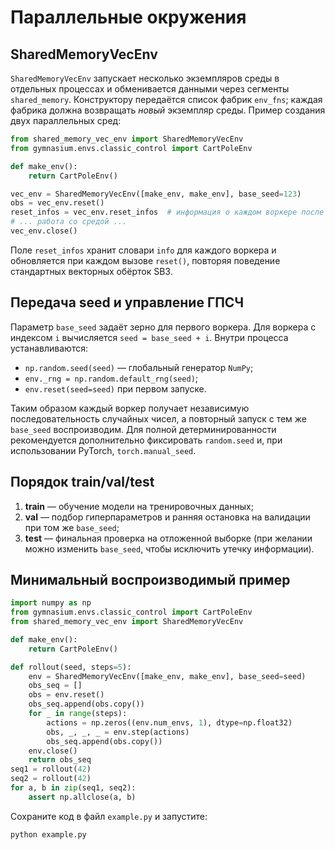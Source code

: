 # Параллельные окружения

## SharedMemoryVecEnv

`SharedMemoryVecEnv` запускает несколько экземпляров среды в отдельных процессах и
обменивается данными через сегменты `shared_memory`. Конструктору передаётся
список фабрик `env_fns`; каждая фабрика должна возвращать *новый* экземпляр
среды. Пример создания двух параллельных сред:

```python
from shared_memory_vec_env import SharedMemoryVecEnv
from gymnasium.envs.classic_control import CartPoleEnv

def make_env():
    return CartPoleEnv()

vec_env = SharedMemoryVecEnv([make_env, make_env], base_seed=123)
obs = vec_env.reset()
reset_infos = vec_env.reset_infos  # информация о каждом воркере после reset
# ... работа со средой ...
vec_env.close()
```

Поле `reset_infos` хранит словари `info` для каждого воркера и обновляется при
каждом вызове `reset()`, повторяя поведение стандартных векторных обёрток SB3.

## Передача seed и управление ГПСЧ

Параметр `base_seed` задаёт зерно для первого воркера. Для воркера с индексом
`i` вычисляется `seed = base_seed + i`. Внутри процесса устанавливаются:

* `np.random.seed(seed)` — глобальный генератор `NumPy`;
* `env._rng = np.random.default_rng(seed)`;
* `env.reset(seed=seed)` при первом запуске.

Таким образом каждый воркер получает независимую последовательность случайных
чисел, а повторный запуск с тем же `base_seed` воспроизводим. Для полной
детерминированности рекомендуется дополнительно фиксировать `random.seed` и, при
использовании PyTorch, `torch.manual_seed`.

## Порядок train/val/test

1. **train** — обучение модели на тренировочных данных;
2. **val** — подбор гиперпараметров и ранняя остановка на валидации при том же
   `base_seed`;
3. **test** — финальная проверка на отложенной выборке (при желании можно
   изменить `base_seed`, чтобы исключить утечку информации).

## Минимальный воспроизводимый пример

```python
import numpy as np
from gymnasium.envs.classic_control import CartPoleEnv
from shared_memory_vec_env import SharedMemoryVecEnv

def make_env():
    return CartPoleEnv()

def rollout(seed, steps=5):
    env = SharedMemoryVecEnv([make_env, make_env], base_seed=seed)
    obs_seq = []
    obs = env.reset()
    obs_seq.append(obs.copy())
    for _ in range(steps):
        actions = np.zeros((env.num_envs, 1), dtype=np.float32)
        obs, _, _, _ = env.step(actions)
        obs_seq.append(obs.copy())
    env.close()
    return obs_seq
seq1 = rollout(42)
seq2 = rollout(42)
for a, b in zip(seq1, seq2):
    assert np.allclose(a, b)
```

Сохраните код в файл `example.py` и запустите:

```bash
python example.py
```
